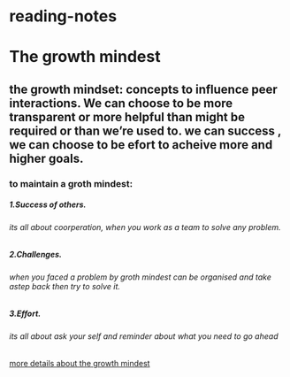 # reading-notes
# The growth mindest #

##  the growth mindset: concepts to influence peer interactions. We can choose to be more transparent or more helpful than might be required or than we’re used to. we can success , we can choose to be efort to acheive more and higher goals. ##
### to maintain a groth mindest: ###
 ##### 1.Success of others.
 ###### its all about coorperation, when you work as a team to solve any problem.
 ##### 2.Challenges.
 ###### when you faced a problem by groth mindest can be organised and take astep back then try to solve it.
 ##### 3.Effort.
  ###### its all about ask your self and reminder about what you need to go ahead 
  [more details about the growth mindest](https://www.atlassian.com/blog/inside-atlassian/growth-mindset)

